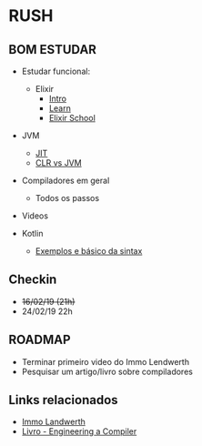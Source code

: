# RUSH

## BOM ESTUDAR

* Estudar funcional:
    * Elixir
      * [Intro](https://elixir-lang.org/getting-started/introduction.html) 
      * [Learn](https://github.com/dwyl/learn-elixir)
      * [Elixir School](https://elixirschool.com/en/)
* JVM
   * [JIT](https://aboullaite.me/understanding-jit-compiler-just-in-time-compiler/)
   * [CLR vs JVM](https://blog.overops.com/clr-vs-jvm-how-the-battle-between-net-and-java-extends-to-the-vm-level/)
   
* Compiladores em geral
    * Todos os passos
* Videos
    
* Kotlin
   * [Exemplos e básico da sintax](https://try.kotlinlang.org/#/Examples/Basic%20syntax%20walk-through/Use%20a%20conditional%20expression/Use%20a%20conditional%20expression.kt)

## Checkin

* ~~16/02/19 (21h)~~
* 24/02/19 22h


## ROADMAP

* Terminar primeiro video do Immo Lendwerth
* Pesquisar um artigo/livro sobre compiladores

## Links relacionados

* [Immo Landwerth](https://www.youtube.com/playlist?list=PLRAdsfhKI4OWNOSfS7EUu5GRAVmze1t2y)
* [Livro - Engineering a Compiler](https://www.amazon.com/Engineering-Compiler-Keith-Cooper-ebook-dp-B00J5AS70G/dp/B00J5AS70G/ref=mt_kindle?_encoding=UTF8&me=&qid=)
